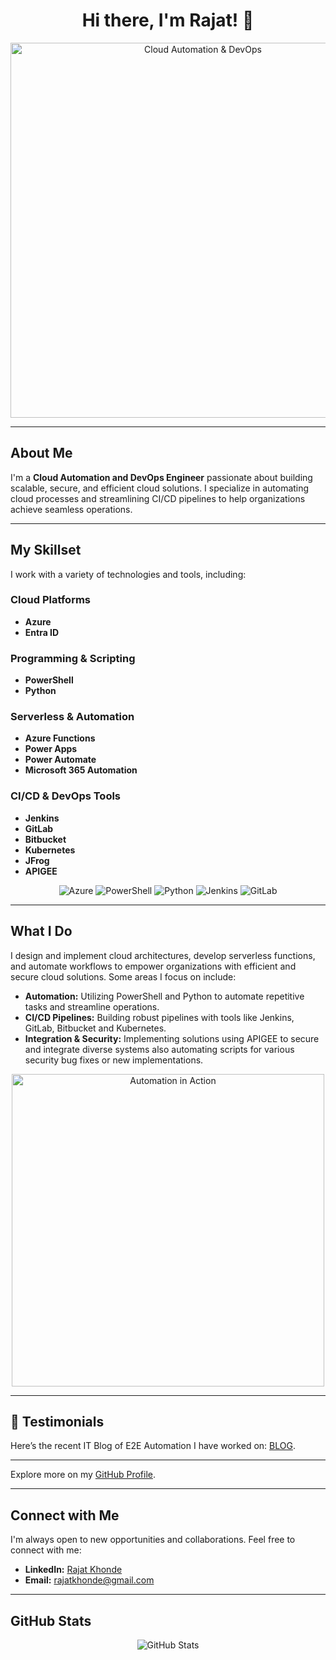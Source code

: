 <!-- Banner Section with an Animated GIF -->
<h1 align="center">Hi there, I'm Rajat! 👋</h1>
<p align="center">
  <img src="https://media.giphy.com/media/qgQUggAC3Pfv687qPC/giphy.gif" alt="Cloud Automation & DevOps" width="600"/>
</p>

---

## About Me

I'm a **Cloud Automation and DevOps Engineer** passionate about building scalable, secure, and efficient cloud solutions. I specialize in automating cloud processes and streamlining CI/CD pipelines to help organizations achieve seamless operations.

---

## My Skillset

I work with a variety of technologies and tools, including:

### Cloud Platforms
- **Azure**
- **Entra ID**

### Programming & Scripting
- **PowerShell**
- **Python**

### Serverless & Automation
- **Azure Functions**
- **Power Apps**
- **Power Automate**
- **Microsoft 365 Automation**

### CI/CD & DevOps Tools
- **Jenkins**
- **GitLab**
- **Bitbucket**
- **Kubernetes**
- **JFrog**
- **APIGEE**

<p align="center">
  <!-- Example badges (from Shields.io) -->
  <img src="https://img.shields.io/badge/-Azure-0078D4?style=for-the-badge&logo=microsoftazure&logoColor=white" alt="Azure">
  <img src="https://img.shields.io/badge/PowerShell-5391FE?style=for-the-badge&logo=powershell&logoColor=white" alt="PowerShell">
  <img src="https://img.shields.io/badge/Python-3776AB?style=for-the-badge&logo=python&logoColor=white" alt="Python">
  <img src="https://img.shields.io/badge/-Jenkins-D24939?style=for-the-badge&logo=jenkins&logoColor=white" alt="Jenkins">
  <img src="https://img.shields.io/badge/-GitLab-E24329?style=for-the-badge&logo=gitlab&logoColor=white" alt="GitLab">
</p>

---

## What I Do

I design and implement cloud architectures, develop serverless functions, and automate workflows to empower organizations with efficient and secure cloud solutions. Some areas I focus on include:

- **Automation:** Utilizing PowerShell and Python to automate repetitive tasks and streamline operations.
- **CI/CD Pipelines:** Building robust pipelines with tools like Jenkins, GitLab, Bitbucket and Kubernetes.
- **Integration & Security:** Implementing solutions using APIGEE to secure and integrate diverse systems also automating scripts for various security bug fixes or new implementations.

<p align="center">
  <img src="https://media.giphy.com/media/RbDKaczqWovIugyJmW/giphy.gif" alt="Automation in Action" width="500"/>
</p>

---

## 💬 Testimonials

Here’s the recent IT Blog of E2E Automation I have worked on: [BLOG](https://blogit.michelin.io/cloud-to-cloud-automation-with-servicenow/).


---

Explore more on my [GitHub Profile](https://github.com/rajat-khonde).

---

## Connect with Me

I'm always open to new opportunities and collaborations. Feel free to connect with me:

- **LinkedIn:** [Rajat Khonde](https://www.linkedin.com/in/rajat-khonde-450b46119/)
- **Email:** [rajatkhonde@gmail.com](mailto:rajatkhonde@gmail.com)

---

## GitHub Stats

<p align="center">
  <img src="https://github-readme-stats.vercel.app/api?username=rajat-khonde&show_icons=true&theme=great-gatsby" alt="GitHub Stats" />
</p>
